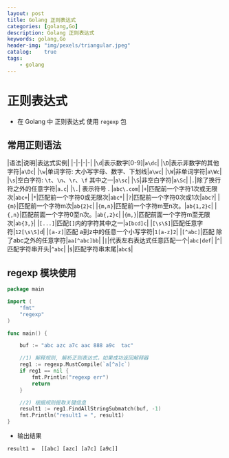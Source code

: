 ```yaml
---
layout: post
title: Golang 正则表达式
categories: [golang,Go]
description: Golang 正则表达式
keywords: golang,Go
header-img: "img/pexels/triangular.jpeg"
catalog:    true
tags:
    - golang
---
```


# 正则表达式

* 在 Golang 中 正则表达式 使用 `regexp` 包



## 常用正则语法

|语法|说明|表达式实例|
|-|-|-|-|
|`\d`|表示数字[0-9]|`a\dc`|
|`\D`|表示非数字的其他字符|`a\Dc`|
|`\w`|单词字符: 大小写字母、数字、下划线|`a\wc`|
|`\W`|非单词字符|`a\Wc`|
|`\s`|空白字符: `\t`、`\n`、`\r`、`\f` 其中之一|`a\sc`|
|`\S`|非空白字符|`a\Sc`|
|`.`|除了换行符之外的任意字符|`a.c`|
|`\.`| 表示符号 . |`abc\.com`|
|`+`|匹配前一个字符1次或无限次|`abc+`|
|`*`|匹配前一个字符0或无限次|`abc*`|
|`?`|匹配前一个字符0次或1次|`abc?`|
|`{m}`|匹配前一个字符m次|`ab{2}c`|
|`{m,n}`|匹配前一个字符m至n次。|`ab{1,2}c`|
|`{,n}`|匹配前面一个字符0至n次。|`ab{,2}c`|
|`{m,}`|匹配前面一个字符m至无限次|`ab{3,}`|
|`[...]`|匹配`[]`内的字符其中之一|`a[bcd]c`|
|`[\s\S]`|匹配任意字符|`12[\s\S]d`|
|`[a-z]`|匹配 a到z中的任意一个小写字符|`1[a-z]2`|
|`[^abc]`|匹配 除了abc之外的任意字符|`aa[^abc]bb`|
|`|`|代表左右表达式任意匹配一个|`abc|def`|
|`^`|匹配字符串开头|`^abc`|
|`$`|匹配字符串末尾|`abc$`|


## regexp 模块使用


```go
package main

import (
	"fmt"
	"regexp"
)

func main() {

	buf := "abc azc a7c aac 888 a9c  tac"

	//1) 解释规则, 解析正则表达式，如果成功返回解释器
	reg1 := regexp.MustCompile(`a[^a]c`)
	if reg1 == nil {
		fmt.Println("regexp err")
		return
	}

	//2) 根据规则提取关键信息
	result1 := reg1.FindAllStringSubmatch(buf, -1)
	fmt.Println("result1 = ", result1)
}
```

* 输出结果


```
result1 =  [[abc] [azc] [a7c] [a9c]]
```


